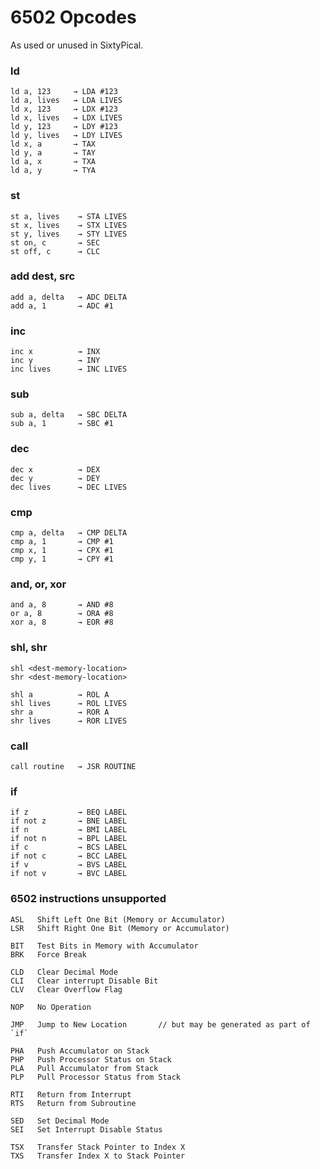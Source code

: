 6502 Opcodes
============

As used or unused in SixtyPical.

### ld ###

    ld a, 123     → LDA #123
    ld a, lives   → LDA LIVES
    ld x, 123     → LDX #123
    ld x, lives   → LDX LIVES
    ld y, 123     → LDY #123
    ld y, lives   → LDY LIVES
    ld x, a       → TAX
    ld y, a       → TAY
    ld a, x       → TXA
    ld a, y       → TYA

### st ###

    st a, lives    → STA LIVES
    st x, lives    → STX LIVES
    st y, lives    → STY LIVES
    st on, c       → SEC
    st off, c      → CLC

### add dest, src ###

    add a, delta   → ADC DELTA
    add a, 1       → ADC #1

### inc ###

    inc x          → INX
    inc y          → INY
    inc lives      → INC LIVES

### sub ###

    sub a, delta   → SBC DELTA
    sub a, 1       → SBC #1

### dec ###

    dec x          → DEX
    dec y          → DEY
    dec lives      → DEC LIVES

### cmp ###

    cmp a, delta   → CMP DELTA
    cmp a, 1       → CMP #1
    cmp x, 1       → CPX #1
    cmp y, 1       → CPY #1

### and, or, xor ###

    and a, 8       → AND #8
    or a, 8        → ORA #8
    xor a, 8       → EOR #8

### shl, shr ###

    shl <dest-memory-location>
    shr <dest-memory-location>

    shl a          → ROL A
    shl lives      → ROL LIVES
    shr a          → ROR A
    shr lives      → ROR LIVES

### call ###

    call routine   → JSR ROUTINE

### if ###

    if z           → BEQ LABEL
    if not z       → BNE LABEL
    if n           → BMI LABEL
    if not n       → BPL LABEL
    if c           → BCS LABEL
    if not c       → BCC LABEL
    if v           → BVS LABEL
    if not v       → BVC LABEL

### 6502 instructions unsupported ###

    ASL   Shift Left One Bit (Memory or Accumulator)
    LSR   Shift Right One Bit (Memory or Accumulator)
    
    BIT   Test Bits in Memory with Accumulator
    BRK   Force Break
    
    CLD   Clear Decimal Mode
    CLI   Clear interrupt Disable Bit
    CLV   Clear Overflow Flag
    
    NOP   No Operation
    
    JMP   Jump to New Location       // but may be generated as part of `if`
    
    PHA   Push Accumulator on Stack
    PHP   Push Processor Status on Stack
    PLA   Pull Accumulator from Stack
    PLP   Pull Processor Status from Stack
    
    RTI   Return from Interrupt
    RTS   Return from Subroutine
    
    SED   Set Decimal Mode
    SEI   Set Interrupt Disable Status
    
    TSX   Transfer Stack Pointer to Index X
    TXS   Transfer Index X to Stack Pointer
